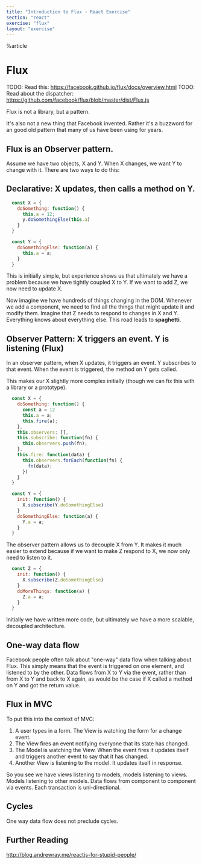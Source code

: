 ```yaml
---
title: "Introduction to Flux - React Exercise"
section: "react"
exercise: "flux"
layout: "exercise"
---
```


%article



# Flux

TODO: Read this: <https://facebook.github.io/flux/docs/overview.html>
TODO: Read about the dispatcher: <https://github.com/facebook/flux/blob/master/dist/Flux.js>

Flux is not a library, but a pattern.

It's also not a new thing that Facebook invented. Rather it's a buzzword for an good old pattern that many of us have been using for years.

## Flux is an **Observer pattern**.

Assume we have two objects, X and Y. When X changes, we want Y to change with it. There are two ways to do this:

## Declarative: X updates, then calls a method on Y.

```js
  const X = {
    doSomething: function() {
      this.a = 12;
      y.doSomethingElse(this.a)
    }
  }

  const Y = {
    doSomethingElse: function(a) {
      this.a = a;
    }
  }
```





This is initially simple, but experience shows us that ultimately we have a problem because we have tightly coupled X to Y. If we want to add Z, we now need to update X.

Now imagine we have hundreds of things changing in the DOM. Whenever we add a component, we need to find all the things that might update it and modify them. Imagine that Z needs to respond to changes in X and Y. Everything knows about everything else. This road leads to **spaghetti**.

## Observer Pattern: X triggers an event. Y is listening (Flux)

In an observer pattern, when X updates, it triggers an event. Y subscribes to that event. When the event is triggered, the method on Y gets called.

This makes our X slightly more complex initially (though we can fix this with a library or a prototype).

```js
  const X = {
    doSomething: function() {
      const a = 12
      this.a = a;
      this.fire(a);
    },
    this.observers: [],
    this.subscribe: function(fn) {
      this.observers.push(fn);
    },
    this.fire: function(data) {
      this.observers.forEach(function(fn) {
        fn(data);
      })
    }
  }

  const Y = {
    init: function() {
      X.subscribe(Y.doSomethingElse)
    }
    doSomethingElse: function(a) {
      Y.a = a;
    }
  }
```





The observer pattern allows us to decouple X from Y. It makes it much easier to extend because if we want to make Z respond to X, we now only need to listen to it.

```js
  const Z = {
    init: function() {
      X.subscribe(Z.doSomethingElse)
    }
    doMoreThings: function(a) {
      Z.a = a;
    }
  }
```





Initially we have written more code, but ultimately we have a more scalable, decoupled architecture.

## One-way data flow

Facebook people often talk about "one-way" data flow when talking about Flux. This simply means that the event is triggered on one element, and listened to by the other. Data flows from X to Y via the event, rather than from X to Y and back to X again, as would be the case if X called a method on Y and got the return value.

## Flux in MVC

To put this into the context of MVC:

1. A user types in a form. The View is watching the form for a change event.
2. The View fires an event notifying everyone that its state has changed.
3. The Model is watching the View. When the event fires it updates itself and triggers another event to say that it has changed.
4. Another View is listening to the model. It updates itself in response.

So you see we have views listening to models, models listening to views. Models listening to other models. Data flows from component to component via events. Each transaction is uni-directional.

## Cycles

One way data flow does not preclude cycles.

## Further Reading

<http://blog.andrewray.me/reactjs-for-stupid-people/>
